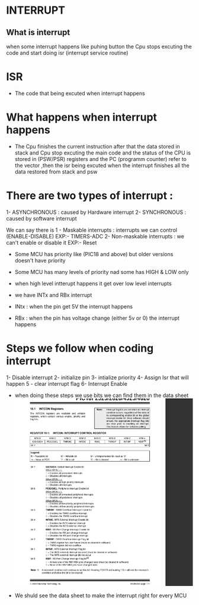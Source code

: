 # INTERRUPT
## What is interrupt
when some interrupt happens like puhing button the Cpu stops excuting the code and start doing isr (interrupt service routine)



# ISR
- The code that being excuted when interrupt happens



# What happens when interrupt happens
- The Cpu finishes the current instruction after that the data stored in stack and Cpu stop excuting the main code
and the status of the CPU is stored in (PSW/PSR) registers and the PC (programm counter) refer to the vector ,then the isr being excuted
when the interrupt finishes all the data restored from stack and psw

# There are two types of interrupt :
1- ASYNCHRONOUS : caused by Hardware interrupt 
2- SYNCHRONOUS : caused by software interrupt


We can say there is 1 - Maskable interrupts : interrupts we can control (ENABLE-DISABLE) EXP:- TIMERS-ADC
2- Non-maskable interrupts : we can't enable or disable it EXP:- Reset


- Some MCU has priority like (PIC18 and above) but older versions doesn't have priority

- Some MCU has many levels of priority nad some has HIGH & LOW only

- when high level intterupt happens it get over low level interrupts

- we have INTx and RBx interrupt 
- INtx : when the pin get 5V the interrupt happens 
- RBx : when the pin has voltage change (either 5v or 0) the interrupt happens

# Steps we follow when coding interrupt
1- Disable interrupt
2- initialize pin
3- intialize priority
4- Assign Isr that will happen
5 - clear interrupt flag
6- Interrupt Enable

- when doing these steps we use bits we can find them in the data sheet
![alt text](image-2.png)

- We shuld see the data sheet to make the interrupt right for every MCU